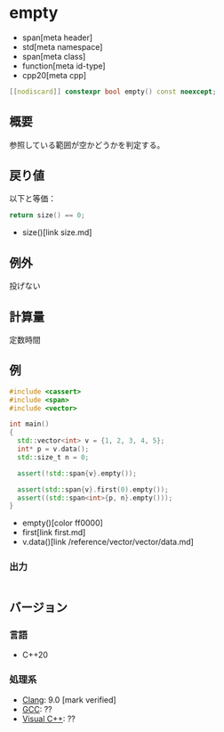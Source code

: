 # empty
* span[meta header]
* std[meta namespace]
* span[meta class]
* function[meta id-type]
* cpp20[meta cpp]

```cpp
[[nodiscard]] constexpr bool empty() const noexcept;
```

## 概要
参照している範囲が空かどうかを判定する。


## 戻り値
以下と等価：

```cpp
return size() == 0;
```
* size()[link size.md]


## 例外
投げない


## 計算量
定数時間


## 例
```cpp example
#include <cassert>
#include <span>
#include <vector>

int main()
{
  std::vector<int> v = {1, 2, 3, 4, 5};
  int* p = v.data();
  std::size_t n = 0;

  assert(!std::span{v}.empty());

  assert(std::span{v}.first(0).empty());
  assert((std::span<int>{p, n}.empty()));
}
```
* empty()[color ff0000]
* first[link first.md]
* v.data()[link /reference/vector/vector/data.md]

### 出力
```
```

## バージョン
### 言語
- C++20

### 処理系
- [Clang](/implementation.md#clang): 9.0 [mark verified]
- [GCC](/implementation.md#gcc): ??
- [Visual C++](/implementation.md#visual_cpp): ??
